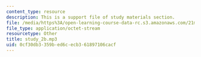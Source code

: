 ```yaml
---
content_type: resource
description: This is a support file of study materials section.
file: /media/https%3A/open-learning-course-data-rc.s3.amazonaws.com/21m-303-writing-in-tonal-forms-i-spring-2009/0cf30db3359bed6cecb361897106cacf_study_2b.mp3
file_type: application/octet-stream
resourcetype: Other
title: study_2b.mp3
uid: 0cf30db3-359b-ed6c-ecb3-61897106cacf
---
```

